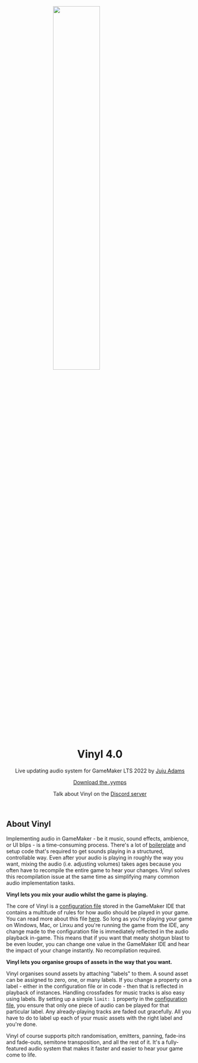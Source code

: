 &nbsp;

<img src="https://raw.githubusercontent.com/JujuAdams/Vinyl/master/LOGO.png" width="50%" style="display: block; margin: auto;" />
<h1 align="center">Vinyl 4.0</h1>
<p align="center">Live updating audio system for GameMaker LTS 2022 by <a href="https://www.jujuadams.com/" target="_blank">Juju Adams</a></p>

<p align="center"><a href="https://github.com/JujuAdams/Vinyl/releases/" target="_blank">Download the .yymps</a></p>
<p align="center">Talk about Vinyl on the <a href="https://discord.gg/8krYCqr" target="_blank">Discord server</a></p>

&nbsp;

## About Vinyl

Implementing audio in GameMaker - be it music, sound effects, ambience, or UI blips - is a time-consuming process. There's a lot of [boilerplate](https://en.wikipedia.org/wiki/Boilerplate_code) and setup code that's required to get sounds playing in a structured, controllable way. Even after your audio is playing in roughly the way you want, mixing the audio (i.e. adjusting volumes) takes ages because you often have to recompile the entire game to hear your changes. Vinyl solves this recompilation issue at the same time as simplifying many common audio implementation tasks.

**Vinyl lets you mix your audio whilst the game is playing.**

The core of Vinyl is a [configuration file](Configuration) stored in the GameMaker IDE that contains a multitude of rules for how audio should be played in your game. You can read more about this file [here](Configuration). So long as you're playing your game on Windows, Mac, or Linxu and you're running the game from the IDE, any change made to the configuration file is immediately reflected in the audio playback in-game. This means that if you want that meaty shotgun blast to be even louder, you can change one value in the GameMaker IDE and hear the impact of your change instantly. No recompilation required.

**Vinyl lets you organise groups of assets in the way that you want.**

Vinyl organises sound assets by attaching "labels" to them. A sound asset can be assigned to zero, one, or many labels. If you change a property on a label - either in the configuration file or in code - then that is reflected in playback of instances. Handling crossfades for music tracks is also easy using labels. By setting up a simple `limit: 1` property in the [configuration file](Configuration), you ensure that only one piece of audio can be played for that particular label. Any already-playing tracks are faded out gracefully. All you have to do to label up each of your music assets with the right label and you're done.

Vinyl of course supports pitch randomisation, emitters, panning, fade-ins and fade-outs, semitone transposition, and all the rest of it. It's a fully-featured audio system that makes it faster and easier to hear your game come to life.
